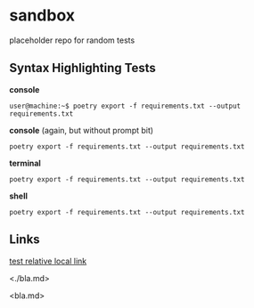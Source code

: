 # sandbox
placeholder repo for random tests

## Syntax Highlighting Tests

**console**
```console
user@machine:~$ poetry export -f requirements.txt --output requirements.txt
```
**console** (again, but without prompt bit)
```console
poetry export -f requirements.txt --output requirements.txt
```

**terminal**
```terminal
poetry export -f requirements.txt --output requirements.txt
```

**shell**
```shell
poetry export -f requirements.txt --output requirements.txt
```

## Links

[test relative local link](./bla.md)

<./bla.md>

<bla.md>
